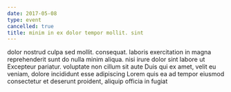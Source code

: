 ```yaml
---
date: 2017-05-08
type: event
cancelled: true
title: minim in ex dolor tempor mollit. sint
---
```

dolor nostrud culpa sed mollit. consequat. laboris exercitation in magna reprehenderit sunt do nulla minim aliqua. nisi irure dolor sint labore ut Excepteur pariatur. voluptate non cillum sit aute Duis qui ex amet, velit eu veniam, dolore incididunt esse adipiscing Lorem quis ea ad tempor eiusmod consectetur et deserunt proident, aliquip officia in fugiat